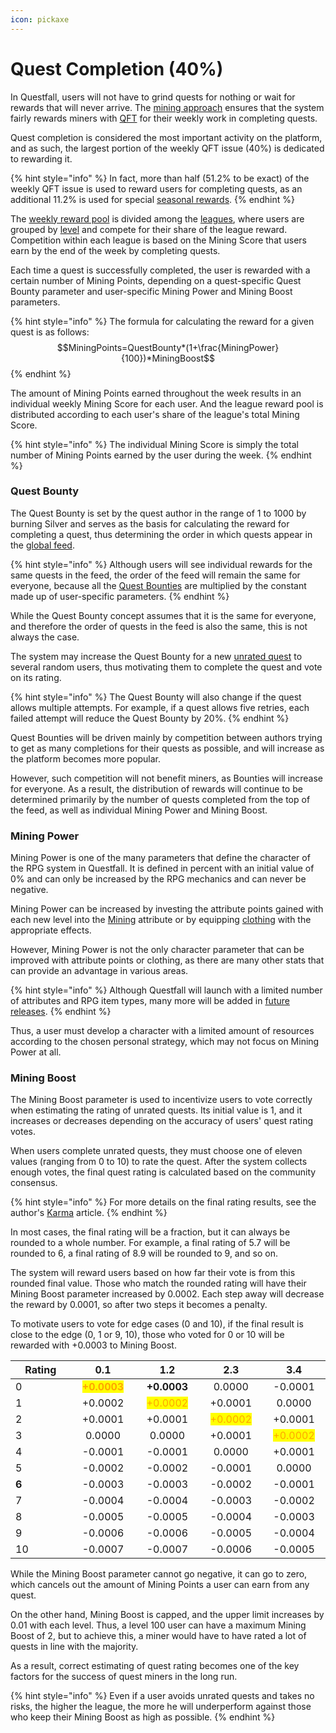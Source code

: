 ```yaml
---
icon: pickaxe
---
```


# Quest Completion (40%)

In Questfall, users will not have to grind quests for nothing or wait for rewards that will never arrive. The [mining approach](broken-reference) ensures that the system fairly rewards miners with [QFT](../../assets/qft.md) for their weekly work in completing quests.

Quest completion is considered the most important activity on the platform, and as such, the largest portion of the weekly QFT issue (40%) is dedicated to rewarding it.

{% hint style="info" %}
In fact, more than half (51.2% to be exact) of the weekly QFT issue is used to reward users for completing quests, as an additional 11.2% is used for special [seasonal rewards](../seasons.md).
{% endhint %}

The [weekly reward pool](../creation/rewards.md) is divided among the [leagues](leagues.md), where users are grouped by [level](levels.md) and compete for their share of the league reward. Competition within each league is based on the Mining Score that users earn by the end of the week by completing quests.

Each time a quest is successfully completed, the user is rewarded with a certain number of Mining Points, depending on a quest-specific Quest Bounty parameter and user-specific Mining Power and Mining Boost parameters.

{% hint style="info" %}
The formula for calculating the reward for a given quest is as follows:\
$$MiningPoints=QuestBounty*(1+\frac{MiningPower}{100})*MiningBoost$$
{% endhint %}

The amount of Mining Points earned throughout the week results in an individual weekly Mining Score for each user. And the league reward pool is distributed according to each user's share of the league's total Mining Score.

{% hint style="info" %}
The individual Mining Score is simply the total number of Mining Points earned by the user during the week.
{% endhint %}

### Quest Bounty

The Quest Bounty is set by the quest author in the range of 1 to 1000 by burning Silver and serves as the basis for calculating the reward for completing a quest, thus determining the order in which quests appear in the [global feed](../../overview/global-feed.md).&#x20;

{% hint style="info" %}
Although users will see individual rewards for the same quests in the feed, the order of the feed will remain the same for everyone, because all the [Quest Bounties](../creation/quest-bounty.md) are multiplied by the constant made up of user-specific parameters.
{% endhint %}

While the Quest Bounty concept assumes that it is the same for everyone, and therefore the order of quests in the feed is also the same, this is not always the case.&#x20;

The system may increase the Quest Bounty for a new [unrated quest](../creation/karma.md) to several random users, thus motivating them to complete the quest and vote on its rating.

{% hint style="info" %}
The Quest Bounty will also change if the quest allows multiple attempts. For example, if a quest allows five retries, each failed attempt will reduce the Quest Bounty by 20%.
{% endhint %}

Quest Bounties will be driven mainly by competition between authors trying to get as many completions for their quests as possible, and will increase as the platform becomes more popular.

However, such competition will not benefit miners, as Bounties will increase for everyone. As a result, the distribution of rewards will continue to be determined primarily by the number of quests completed from the top of the feed, as well as individual Mining Power and Mining Boost.

### Mining Power

Mining Power is one of the many parameters that define the character of the RPG system in Questfall. It is defined in percent with an initial value of 0% and can only be increased by the RPG mechanics and can never be negative.

Mining Power can be increased by investing the attribute points gained with each new level into the [Mining](rpg-attributes/mining.md) attribute or by equipping [clothing](rpg-items/items.md) with the appropriate effects.

However, Mining Power is not the only character parameter that can be improved with attribute points or clothing, as there are many other stats that can provide an advantage in various areas.&#x20;

{% hint style="info" %}
Although Questfall will launch with a limited number of attributes and RPG item types, many more will be added in [future releases](../../roadmap/future-versions.md).
{% endhint %}

Thus, a user must develop a character with a limited amount of resources according to the chosen personal strategy, which may not focus on Mining Power at all.

### Mining Boost

The Mining Boost parameter is used to incentivize users to vote correctly when estimating the rating of unrated quests. Its initial value is 1, and it increases or decreases depending on the accuracy of users' quest rating votes.

When users complete unrated quests, they must choose one of eleven values (ranging from 0 to 10) to rate the quest. After the system collects enough votes, the final quest rating is calculated based on the community consensus.

{% hint style="info" %}
For more details on the final rating results, see the author's [Karma](../creation/karma.md) article.
{% endhint %}

In most cases, the final rating will be a fraction, but it can always be rounded to a whole number. For example, a final rating of 5.7 will be rounded to 6, a final rating of 8.9 will be rounded to 9, and so on.

The system will reward users based on how far their vote is from this rounded final value. Those who match the rounded rating will have their Mining Boost parameter increased by 0.0002. Each step away will decrease the reward by 0.0001, so after two steps it becomes a penalty.

To motivate users to vote for edge cases (0 and 10), if the final result is close to the edge (0, 1 or 9, 10), those who voted for 0 or 10 will be rewarded with +0.0003 to Mining Boost.&#x20;

<table><thead><tr><th width="106">Rating</th><th width="104" align="center">0.1</th><th width="104" align="center">1.2</th><th width="100" align="center">2.3</th><th width="100" align="center">3.4</th></tr></thead><tbody><tr><td>0</td><td align="center"><mark style="color:orange;"><strong>+0.0003</strong></mark></td><td align="center"><strong>+0.0003</strong></td><td align="center">0.0000</td><td align="center">-0.0001</td></tr><tr><td>1</td><td align="center">+0.0002</td><td align="center"><mark style="color:orange;">+0.0002</mark></td><td align="center">+0.0001</td><td align="center">0.0000</td></tr><tr><td>2</td><td align="center">+0.0001</td><td align="center">+0.0001</td><td align="center"><mark style="color:orange;">+0.0002</mark></td><td align="center">+0.0001</td></tr><tr><td>3</td><td align="center">0.0000</td><td align="center">0.0000</td><td align="center">+0.0001</td><td align="center"><mark style="color:orange;">+0.0002</mark></td></tr><tr><td>4</td><td align="center">-0.0001</td><td align="center">-0.0001</td><td align="center">0.0000</td><td align="center">+0.0001</td></tr><tr><td>5</td><td align="center">-0.0002</td><td align="center">-0.0002</td><td align="center">-0.0001</td><td align="center">0.0000</td></tr><tr><td><strong>6</strong></td><td align="center">-0.0003</td><td align="center">-0.0003</td><td align="center">-0.0002</td><td align="center">-0.0001</td></tr><tr><td>7</td><td align="center">-0.0004</td><td align="center">-0.0004</td><td align="center">-0.0003</td><td align="center">-0.0002</td></tr><tr><td>8</td><td align="center">-0.0005</td><td align="center">-0.0005</td><td align="center">-0.0004</td><td align="center">-0.0003</td></tr><tr><td>9</td><td align="center">-0.0006</td><td align="center">-0.0006</td><td align="center">-0.0005</td><td align="center">-0.0004</td></tr><tr><td>10</td><td align="center">-0.0007</td><td align="center">-0.0007</td><td align="center">-0.0006</td><td align="center">-0.0005</td></tr></tbody></table>

While the Mining Boost parameter cannot go negative, it can go to zero, which cancels out the amount of Mining Points a user can earn from any quest.

On the other hand, Mining Boost is capped, and the upper limit increases by 0.01 with each level. Thus, a level 100 user can have a maximum Mining Boost of 2, but to achieve this, a miner would have to have rated a lot of quests in line with the majority.

As a result, correct estimating of quest rating becomes one of the key factors for the success of quest miners in the long run.&#x20;

{% hint style="info" %}
Even if a user avoids unrated quests and takes no risks, the higher the league, the more he will underperform against those who keep their Mining Boost as high as possible.
{% endhint %}
